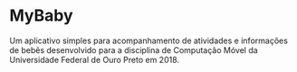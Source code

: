# MyBaby
Um aplicativo simples para acompanhamento de atividades e informações de bebês desenvolvido para a disciplina de Computação Móvel da Universidade Federal de Ouro Preto em 2018.
